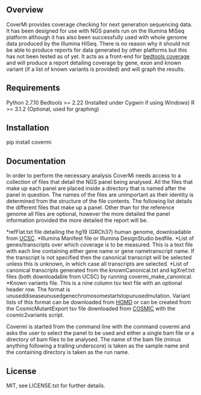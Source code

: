 ## Overview

CoverMi provides coverage checking for next generation sequencing data. It has been designed for use with NGS panels run on the Illumina MiSeq platform although it has also been successfully used with whole genome data produced by the Illumina HiSeq. There is no reason why it should not be able to produce reports for data generated by other platforms but this has not been tested as of yet. It acts as a front-end for [bedtools coverage](http://bedtools.readthedocs.org/en/latest/index.html) and will produce a report detailing coverage by gene, exon and known variant (if a list of known variants is provided) and will graph the results. 

## Requirements

Python 2.7.10
Bedtools >= 2.22  (Installed under Cygwin if using Windows)
R >= 3.1.2        (Optional, used for graphing)

## Installation

pip install covermi

## Documentation

In order to perform the necessary analysis CoverMi needs access to a collection of files that detail the NGS panel being analysed. All the files that make up each panel are placed inside a directory that is named after the panel in question. The names of the files are unimportant as their identity is determined from the structure of the file contents. The following list details the different files that make up a panel. Other than for the reference genome all files are optional, however the more detailed the panel information provided the more detailed the report will be.

*refFlat.txt file detailing the hg19 (GRCh37) human genome, downloadable from [UCSC](https://genome.ucsc.edu/).
*Illumina Manifest file or Illumina DesignStudio bedfile.
*List of genes/transcripts over which coverage is to be measured. This is a text file with each line containing either gene name or gene name<space>transcript name. If the transcript is not specified then the canonical transcript will be selected unless this is unknown, in which case all transcripts are selected.
*List of canonical transcripts generated from the knownCanonical.txt and kgXref.txt files (both downloadable from UCSC) by running covermi_make_canonical.
*Known variants file. This is a nine column tsv text file with an optional header row. The format is unused<tab>disease<tab>unused<tab>gene<tab>chromosome<tab>start<tab>stop<tab>unused<tab>mutation. Variant lists of this format can be downloaded from [HGMD](http://www.hgmd.cf.ac.uk) or can be created from the CosmicMutantExport tsv file downloaded from [COSMIC](http://cancer.sanger.ac.uk/cosmic) with the cosmic2variants script.

Covermi is started from the command line with the command covermi and asks the user to select the panel to be used and  either a single bam file or a directory of bam files to be analysed. The name of the bam file (minus anything following a trailing underscore) is taken as the sample name and the containing directory is taken as the run name.

## License

MIT, see LICENSE.txt for further details.

